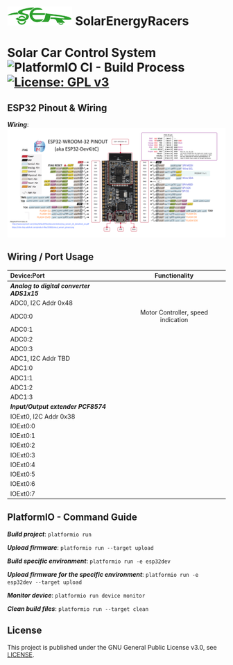 # <img src="media/logo/logo_green.svg" alt="SER Logo" width="150"/> SolarEnergyRacers
# Solar Car Control System ![PlatformIO CI - Build Process](https://github.com/SolarEnergyRacers/solar_car_control_system/workflows/PlatformIO%20CI%20-%20Build%20Process/badge.svg?branch=master) [![License: GPL v3](https://img.shields.io/badge/License-GPLv3-blue.svg)](https://www.gnu.org/licenses/gpl-3.0)

## ESP32 Pinout & Wiring

***Wiring***:
![Alt text](media/esp32_pinout.png "ESP32 Pinout")


## Wiring / Port Usage

| Device:Port    | Functionality |
| :------------- | :-----------: |
| ***Analog to digital converter ADS1x15***  |  |
| ADC0, I2C Addr 0x48 |  |
| ADC0:0 | Motor Controller, speed indication |
| ADC0:1 |  |
| ADC0:2 |  |
| ADC0:3 |  |
| ADC1, I2C Addr TBD |  |
| ADC1:0 |  |
| ADC1:1 |  |
| ADC1:2 |  |
| ADC1:3 |  |
| ***Input/Output extender PCF8574***  |  |
| IOExt0, I2C Addr 0x38 |   |
| IOExt0:0 |  |
| IOExt0:1 |  |
| IOExt0:2 |  |
| IOExt0:3 |  |
| IOExt0:4 |  |
| IOExt0:5 |  |
| IOExt0:6 |  |
| IOExt0:7 |  |


## PlatformIO - Command Guide

***Build project***: `platformio run`

***Upload firmware***: `platformio run --target upload`

***Build specific environment***: `platformio run -e esp32dev`

***Upload firmware for the specific environment***: `platformio run -e esp32dev --target upload`

***Monitor device***: `platformio run device monitor`

***Clean build files***: `platformio run --target clean`

## License

This project is published under the GNU General Public License v3.0, see [LICENSE](LICENSE).
